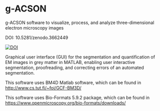 # g-ACSON

g-ACSON software to visualize, process, and analyze three-dimensional electron microscopy images

DOI: 10.5281/zenodo.3662449

[![DOI](https://zenodo.org/badge/214974720.svg)](https://zenodo.org/badge/latestdoi/214974720)



Graphical user interface (GUI) for the segmentation and quantification of EM images in grey matter in MATLAB, enabling user interactive segmentation, proofreading, and correcting errors of an automated segmentation.

This software uses BM4D Matlab software, which can be found in http://www.cs.tut.fi/~foi/GCF-BM3D/

This software uses Bio-Formats 5.9.2 package, which can be found in https://www.openmicroscopy.org/bio-formats/downloads/
